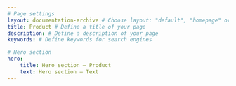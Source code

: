 ```yaml
---
# Page settings
layout: documentation-archive # Choose layout: "default", "homepage" or "documentation-archive"
title: Product # Define a title of your page
description: # Define a description of your page
keywords: # Define keywords for search engines

# Hero section
hero:
    title: Hero section — Product
    text: Hero section — Text
---
```

